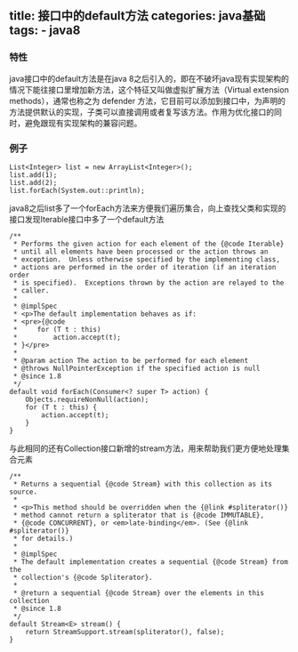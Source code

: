 title: 接口中的default方法
categories: java基础
tags: 
	- java8
---


### 特性

java接口中的default方法是在java 8之后引入的，即在不破坏java现有实现架构的情况下能往接口里增加新方法，这个特征又叫做虚拟扩展方法（Virtual extension methods），通常也称之为 defender 方法，它目前可以添加到接口中，为声明的方法提供默认的实现，子类可以直接调用或者复写该方法。作用为优化接口的同时，避免跟现有实现架构的兼容问题。

### 例子

```
List<Integer> list = new ArrayList<Integer>();
list.add(1);
list.add(2);
list.forEach(System.out::println);
```

java8之后list多了一个forEach方法来方便我们遍历集合，向上查找父类和实现的接口发现Iterable接口中多了一个default方法

```
/**
 * Performs the given action for each element of the {@code Iterable}
 * until all elements have been processed or the action throws an
 * exception.  Unless otherwise specified by the implementing class,
 * actions are performed in the order of iteration (if an iteration order
 * is specified).  Exceptions thrown by the action are relayed to the
 * caller.
 *
 * @implSpec
 * <p>The default implementation behaves as if:
 * <pre>{@code
 *     for (T t : this)
 *         action.accept(t);
 * }</pre>
 *
 * @param action The action to be performed for each element
 * @throws NullPointerException if the specified action is null
 * @since 1.8
 */
default void forEach(Consumer<? super T> action) {
    Objects.requireNonNull(action);
    for (T t : this) {
        action.accept(t);
    }
}
```

与此相同的还有Collection接口新增的stream方法，用来帮助我们更方便地处理集合元素

```
/**
 * Returns a sequential {@code Stream} with this collection as its source.
 *
 * <p>This method should be overridden when the {@link #spliterator()}
 * method cannot return a spliterator that is {@code IMMUTABLE},
 * {@code CONCURRENT}, or <em>late-binding</em>. (See {@link #spliterator()}
 * for details.)
 *
 * @implSpec
 * The default implementation creates a sequential {@code Stream} from the
 * collection's {@code Spliterator}.
 *
 * @return a sequential {@code Stream} over the elements in this collection
 * @since 1.8
 */
default Stream<E> stream() {
    return StreamSupport.stream(spliterator(), false);
}
```